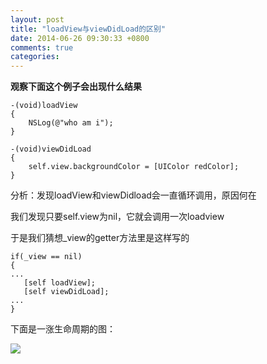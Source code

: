 ```yaml
---
layout: post
title: "loadView与viewDidLoad的区别"
date: 2014-06-26 09:30:33 +0800
comments: true
categories: 
---
```


**观察下面这个例子会出现什么结果**  

```
-(void)loadView
{
	NSLog(@"who am i");
}

-(void)viewDidLoad
{
    self.view.backgroundColor = [UIColor redColor];
}

```
<!--more-->
分析：发现loadView和viewDidload会一直循环调用，原因何在   

我们发现只要self.view为nil，它就会调用一次loadview    

于是我们猜想_view的getter方法里是这样写的   

```
if(_view == nil)
{
...
   [self loadView];
   [self viewDidLoad];
...
}

```

下面是一涨生命周期的图：

![](https://raw.githubusercontent.com/lazyyang/lazyyang.github.com/source/source/images/img/lifeCircle.jpg)
